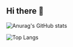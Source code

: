 ## Hi there 👋
![Anurag's GitHub stats](https://github-readme-stats.vercel.app/api?username=mimomimoto&show_icons=true&theme=tokyonight)

![Top Langs](https://github-readme-stats.vercel.app/api/top-langs/?username=mimomimoto&layout=compact)
<!--
**mimomimoto/mimomimoto** is a ✨ _special_ ✨ repository because its `README.md` (this file) appears on your GitHub profile.

Here are some ideas to get you started:

- 🔭 I’m currently working on ...
- 🌱 I’m currently learning ...
- 👯 I’m looking to collaborate on ...
- 🤔 I’m looking for help with ...
- 💬 Ask me about ...
- 📫 How to reach me: ...
- 😄 Pronouns: ...
- ⚡ Fun fact: ...
-->

